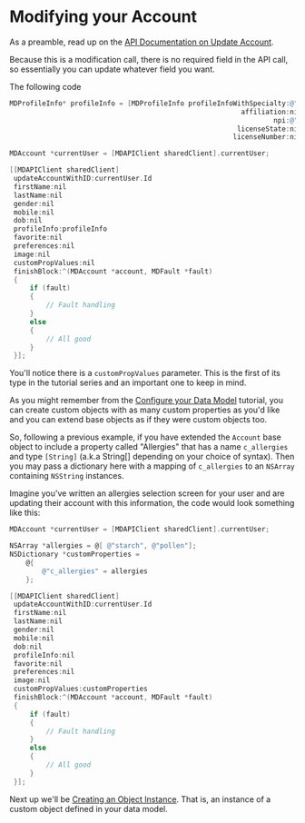 Modifying your Account
====

As a preamble, read up on the [API Documentation on Update Account](https://dev.medable.com/#update-an-account).

Because this is a modification call, there is no required field in the API call, so essentially you can update whatever field you want.

The following code

```objective-c
MDProfileInfo* profileInfo = [MDProfileInfo profileInfoWithSpecialty:@"Vascular Surgery"
                                                         affiliation:nil
                                                                 npi:@"7878766774"
                                                        licenseState:nil
                                                       licenseNumber:nil];

MDAccount *currentUser = [MDAPIClient sharedClient].currentUser;

[[MDAPIClient sharedClient]
 updateAccountWithID:currentUser.Id
 firstName:nil
 lastName:nil
 gender:nil
 mobile:nil
 dob:nil
 profileInfo:profileInfo
 favorite:nil
 preferences:nil
 image:nil
 customPropValues:nil
 finishBlock:^(MDAccount *account, MDFault *fault)
 {
     if (fault)
     {
         // Fault handling
     }
     else
     {
         // All good
     }
 }];
```

You'll notice there is a `customPropValues` parameter. This is the first of its type in the tutorial series and an important one to keep in mind.

As you might remember from the [Configure your Data Model](dataModel.md) tutorial, you can create custom objects with as many custom properties as you'd like and you can extend base objects as if they were custom objects too.

So, following a previous example, if you have extended the `Account` base object to include a property called "Allergies" that has a name `c_allergies` and type `[String]` (a.k.a String[] depending on your choice of syntax). Then you may pass a dictionary here with a mapping of `c_allergies` to an `NSArray` containing `NSString` instances.

Imagine you've written an allergies selection screen for your user and are updating their account with this information, the code would look something like this:

```objective-c
MDAccount *currentUser = [MDAPIClient sharedClient].currentUser;

NSArray *allergies = @[ @"starch", @"pollen"];
NSDictionary *customProperties = 
	@{
		@"c_allergies" = allergies
	};

[[MDAPIClient sharedClient]
 updateAccountWithID:currentUser.Id
 firstName:nil
 lastName:nil
 gender:nil
 mobile:nil
 dob:nil
 profileInfo:nil
 favorite:nil
 preferences:nil
 image:nil
 customPropValues:customProperties
 finishBlock:^(MDAccount *account, MDFault *fault)
 {
     if (fault)
     {
         // Fault handling
     }
     else
     {
         // All good
     }
 }];
```

Next up we'll be [Creating an Object Instance](creatingObjects.md). That is, an instance of a custom object defined in your data model.
